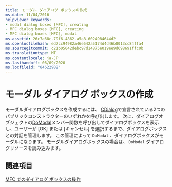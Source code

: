 ```yaml
---
title: モーダル ダイアログ ボックスの作成
ms.date: 11/04/2016
helpviewer_keywords:
- modal dialog boxes [MFC], creating
- MFC dialog boxes [MFC], creating
- MFC dialog boxes [MFC], modal
ms.assetid: 26c7a68c-79f6-4862-a5a8-6024984644d2
ms.openlocfilehash: ed7cc94982a46e542a5174d4d46b8013cc84ffa4
ms.sourcegitcommit: c21b05042debc97d14875e019ee9d698691ffc0b
ms.translationtype: MT
ms.contentlocale: ja-JP
ms.lasthandoff: 06/09/2020
ms.locfileid: "84622982"
---
```

# <a name="creating-modal-dialog-boxes"></a>モーダル ダイアログ ボックスの作成

モーダルダイアログボックスを作成するには、 [CDialog](reference/cdialog-class.md)で宣言されている2つのパブリックコンストラクターのいずれかを呼び出します。 次に、ダイアログオブジェクトの[DoModal](reference/cdialog-class.md#domodal)メンバー関数を呼び出してダイアログボックスを表示し、ユーザーが [OK] または [キャンセル] を選択するまで、ダイアログボックスとの対話を管理します。 この管理によって `DoModal` 、ダイアログボックスがモーダルになります。 モーダルダイアログボックスの場合は、 `DoModal` ダイアログリソースを読み込みます。

## <a name="see-also"></a>関連項目

[MFC でのダイアログ ボックスの操作](life-cycle-of-a-dialog-box.md)
